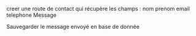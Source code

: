 creer une route de contact qui récupère les champs :
nom
prenom
email
telephone
Message

Sauvegarder le message envoyé en base de donnée
